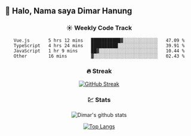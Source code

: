 ## 👋 Halo, Nama saya **Dimar Hanung**

<center>

### :sunny: Weekly Code Track
<!--START_SECTION:waka-->

```text
Vue.js       5 hrs 12 mins   ███████████▓░░░░░░░░░░░░░   47.09 %
TypeScript   4 hrs 24 mins   ██████████░░░░░░░░░░░░░░░   39.91 %
JavaScript   1 hr 9 mins     ██▓░░░░░░░░░░░░░░░░░░░░░░   10.44 %
Other        16 mins         ▓░░░░░░░░░░░░░░░░░░░░░░░░   02.43 %
```

<!--END_SECTION:waka-->

### :fire: Streak

[![GitHub Streak](http://github-readme-streak-stats.herokuapp.com?user=dimar-hanung)](https://git.io/streak-stats)

### :chart: Stats

![Dimar's github stats](https://github-readme-stats.vercel.app/api?username=dimar-hanung&show_icons=true&theme=vue)

[![Top Langs](https://github-readme-stats.vercel.app/api/top-langs/?username=dimar-hanung)](#)

</center>
